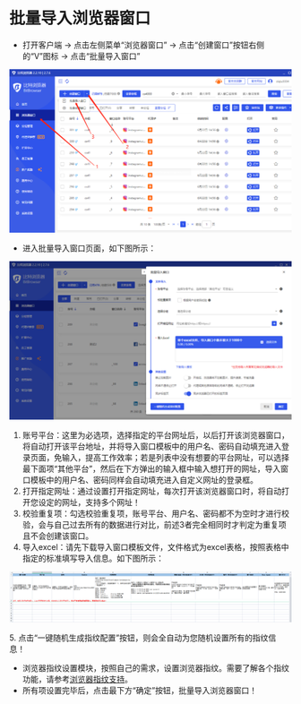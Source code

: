 # 批量导入浏览器窗口



* 打开客户端 -> 点击左侧菜单“浏览器窗口” -> 点击“创建窗口”按钮右侧的“V”图标 -> 点击“批量导入窗口”

![](<../../.gitbook/assets/1 (37).png>)

* 进入批量导入窗口页面，如下图所示：

![](<../../.gitbook/assets/1 (40).png>)

1. 账号平台：这里为必选项，选择指定的平台网址后，以后打开该浏览器窗口，将自动打开该平台地址，并将导入窗口模板中的用户名、密码自动填充进入登录页面，免输入，提高工作效率；若是列表中没有想要的平台网址，可以选择最下面项“其他平台”，然后在下方弹出的输入框中输入想打开的网址，导入窗口模板中的用户名、密码同样会自动填充进入自定义网址的登录框。
2. 打开指定网址：通过设置打开指定网址，每次打开该浏览器窗口时，将自动打开您设定的网址，支持多个网址！
3. 校验重复项：勾选校验重复项，账号平台、用户名、密码都不为空时才进行校验，会与自己过去所有的数据进行对比，前述3者完全相同时才判定为重复项且不会创建该窗口。
4. 导入excel：请先下载导入窗口模板文件，文件格式为excel表格，按照表格中指定的标准填写导入信息。如下图所示：

![点击图片放大](<../../.gitbook/assets/1 (4).png>)

&#x20; 5\. 点击“一键随机生成指纹配置”按钮，则会全自动为您随机设置所有的指纹信息！

* 浏览器指纹设置模块，按照自己的需求，设置浏览器指纹。需要了解各个指纹功能，请参考[浏览器指纹支持](../../fingerprint/)。
* 所有项设置完毕后，点击最下方“确定”按钮，批量导入浏览器窗口！
